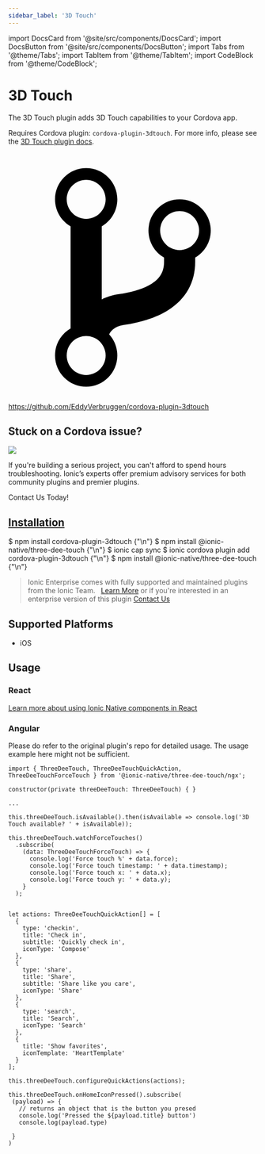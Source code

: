 ```yaml
---
sidebar_label: '3D Touch'
---
```


import DocsCard from '@site/src/components/DocsCard';
import DocsButton from '@site/src/components/DocsButton';
import Tabs from '@theme/Tabs';
import TabItem from '@theme/TabItem';
import CodeBlock from '@theme/CodeBlock';

# 3D Touch

The 3D Touch plugin adds 3D Touch capabilities to your Cordova app.

Requires Cordova plugin: `cordova-plugin-3dtouch`. For more info, please see the [3D Touch plugin docs](https://github.com/EddyVerbruggen/cordova-plugin-3dtouch).

<p><a href="https://github.com/EddyVerbruggen/cordova-plugin-3dtouch" target="_blank" rel="noopener" className="git-link">
  <svg viewBox="0 0 512 512"><path d="M416 160c0-35.3-28.7-64-64-64s-64 28.7-64 64c0 23.7 12.9 44.3 32 55.4v8.6c0 19.9-7.8 33.7-25.3 44.9-15.4 9.8-38.1 17.1-67.5 21.5-14 2.1-25.7 6-35.2 10.7V151.4c19.1-11.1 32-31.7 32-55.4 0-35.3-28.7-64-64-64S96 60.7 96 96c0 23.7 12.9 44.3 32 55.4v209.2c-19.1 11.1-32 31.7-32 55.4 0 35.3 28.7 64 64 64s64-28.7 64-64c0-16.6-6.3-31.7-16.7-43.1 1.9-4.9 9.7-16.3 29.4-19.3 38.8-5.8 68.9-15.9 92.3-30.8 36-22.8 55-57 55-98.8v-8.6c19.1-11.1 32-31.7 32-55.4zM160 56c22.1 0 40 17.9 40 40s-17.9 40-40 40-40-17.9-40-40 17.9-40 40-40zm0 400c-22.1 0-40-17.9-40-40s17.9-40 40-40 40 17.9 40 40-17.9 40-40 40zm192-256c-22.1 0-40-17.9-40-40s17.9-40 40-40 40 17.9 40 40-17.9 40-40 40z"></path></svg> https://github.com/EddyVerbruggen/cordova-plugin-3dtouch
</a></p>

<h2>Stuck on a Cordova issue?</h2>
<DocsCard className="cordova-ee-card" header="Don't waste precious time on plugin issues." href="https://ionicframework.com/sales?product_of_interest=Ionic%20Native">
  <div>
    <img src="/docs/icons/native-cordova-bot.png" class="cordova-ee-img" />
    <p>If you're building a serious project, you can't afford to spend hours troubleshooting. Ionic’s experts offer premium advisory services for both community plugins and premier plugins.</p>
    <DocsButton className="native-ee-detail">Contact Us Today!</DocsButton>
  </div>
</DocsCard>

<h2 id="installation">
  <a href="#installation">Installation</a>
</h2>
<Tabs defaultValue="Capacitor" values={[
  {value: 'Capacitor', label: 'Capacitor'},
  {value: 'Cordova', label: 'Cordova'},
  {value: 'Enterprise', label: 'Enterprise'},
]}>
  <TabItem value="Capacitor">
    <CodeBlock className="language-shell">
      $ npm install cordova-plugin-3dtouch {"\n"}
      $ npm install @ionic-native/three-dee-touch {"\n"}
      $ ionic cap sync
    </CodeBlock>
  </TabItem>
  <TabItem value="Cordova">
    <CodeBlock className="language-shell">
      $ ionic cordova plugin add cordova-plugin-3dtouch {"\n"}
      $ npm install @ionic-native/three-dee-touch {"\n"}
    </CodeBlock>
  </TabItem>
  <TabItem value="Enterprise">
    <blockquote>Ionic Enterprise comes with fully supported and maintained plugins from the Ionic Team. &nbsp;
      <a class="btn" href="https://ionic.io/docs/premier-plugins">Learn More</a> or if you're interested in an enterprise version of this plugin <a class="btn" href="https://ionicframework.com/sales?product_of_interest=Ionic%20Enterprise%20Engine">Contact Us</a></blockquote>
  </TabItem>
</Tabs>

## Supported Platforms

- iOS

## Usage

### React

[Learn more about using Ionic Native components in React](../native-community.md#react)

### Angular

Please do refer to the original plugin's repo for detailed usage. The usage example here might not be sufficient.

```tsx
import { ThreeDeeTouch, ThreeDeeTouchQuickAction, ThreeDeeTouchForceTouch } from '@ionic-native/three-dee-touch/ngx';

constructor(private threeDeeTouch: ThreeDeeTouch) { }

...

this.threeDeeTouch.isAvailable().then(isAvailable => console.log('3D Touch available? ' + isAvailable));

this.threeDeeTouch.watchForceTouches()
  .subscribe(
    (data: ThreeDeeTouchForceTouch) => {
      console.log('Force touch %' + data.force);
      console.log('Force touch timestamp: ' + data.timestamp);
      console.log('Force touch x: ' + data.x);
      console.log('Force touch y: ' + data.y);
    }
  );


let actions: ThreeDeeTouchQuickAction[] = [
  {
    type: 'checkin',
    title: 'Check in',
    subtitle: 'Quickly check in',
    iconType: 'Compose'
  },
  {
    type: 'share',
    title: 'Share',
    subtitle: 'Share like you care',
    iconType: 'Share'
  },
  {
    type: 'search',
    title: 'Search',
    iconType: 'Search'
  },
  {
    title: 'Show favorites',
    iconTemplate: 'HeartTemplate'
  }
];

this.threeDeeTouch.configureQuickActions(actions);

this.threeDeeTouch.onHomeIconPressed().subscribe(
 (payload) => {
   // returns an object that is the button you presed
   console.log('Pressed the ${payload.title} button')
   console.log(payload.type)

 }
)
```
